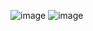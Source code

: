 
![image](https://github.com/user-attachments/assets/a6f4b271-16b7-42e4-811d-c4c9db788afd)
![image](https://github.com/user-attachments/assets/3abb897b-25f7-4495-8ee8-1c71f78dc57e)
